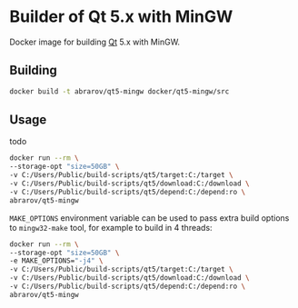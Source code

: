 # Builder of Qt 5.x with MinGW

Docker image for building [Qt](https://www.qt.io) 5.x with MinGW.

## Building

```bash
docker build -t abrarov/qt5-mingw docker/qt5-mingw/src
```

## Usage

todo

```bash
docker run --rm \
--storage-opt "size=50GB" \
-v C:/Users/Public/build-scripts/qt5/target:C:/target \
-v C:/Users/Public/build-scripts/qt5/download:C:/download \
-v C:/Users/Public/build-scripts/qt5/depend:C:/depend:ro \
abrarov/qt5-mingw
```

`MAKE_OPTIONS` environment variable can be used to pass extra build options to `mingw32-make` tool, for example
to build in 4 threads:

```bash
docker run --rm \
--storage-opt "size=50GB" \
-e MAKE_OPTIONS="-j4" \
-v C:/Users/Public/build-scripts/qt5/target:C:/target \
-v C:/Users/Public/build-scripts/qt5/download:C:/download \
-v C:/Users/Public/build-scripts/qt5/depend:C:/depend:ro \
abrarov/qt5-mingw
```
